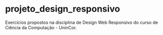 # projeto_design_responsivo
Exercícios propostos na disciplina de Design Web Responsivo do curso de Ciência da Computação - UninCor.
